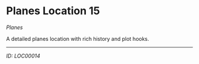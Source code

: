 # Planes Location 15

*Planes*

A detailed planes location with rich history and plot hooks.

---
*ID: LOC00014*